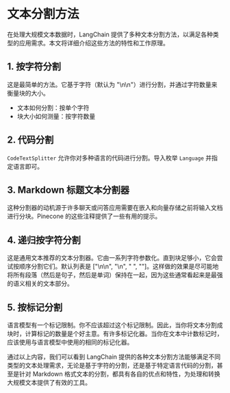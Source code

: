 # 文本分割方法

在处理大规模文本数据时，LangChain 提供了多种文本分割方法，以满足各种类型的应用需求。本文将详细介绍这些方法的特性和工作原理。

## 1. 按字符分割

这是最简单的方法。它基于字符（默认为 "\n\n"）进行分割，并通过字符数量来衡量块的大小。

- 文本如何分割：按单个字符
- 块大小如何测量：按字符数量

## 2. 代码分割

`CodeTextSplitter` 允许你对多种语言的代码进行分割。导入枚举 `Language` 并指定语言即可。

## 3. Markdown 标题文本分割器

这种分割器的动机源于许多聊天或问答应用需要在嵌入和向量存储之前将输入文档进行分块。Pinecone 的这些注释提供了一些有用的提示。

## 4. 递归按字符分割

这是通用文本推荐的文本分割器。它由一系列字符参数化。直到块足够小，它会尝试按顺序分割它们。默认列表是 ["\n\n", "\n", " ", ""]。这样做的效果是尽可能地将所有段落（然后是句子，然后是单词）保持在一起，因为这些通常看起来是最强的语义相关的文本部分。

## 5. 按标记分割

语言模型有一个标记限制。你不应该超过这个标记限制。因此，当你将文本分割成块时，计算标记的数量是个好主意。有许多标记化器。当你在文本中计数标记时，应该使用与语言模型中使用的相同的标记化器。

通过以上内容，我们可以看到 LangChain 提供的各种文本分割方法能够满足不同类型的文本处理需求，无论是基于字符的分割，还是基于特定语言代码的分割，甚至是针对 Markdown 格式文本的分割，都具有各自的优点和特性，为处理和转换大规模文本提供了有效的工具。